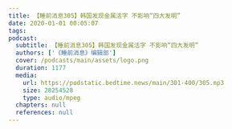 ```yaml
---
title: 【睡前消息305】韩国发现金属活字 不影响“四大发明”
date: 2020-01-01 00:05:07
tags:
podcast:
  subtitle: 【睡前消息305】韩国发现金属活字 不影响“四大发明”
  authors: ['《睡前消息》编辑部']
  cover: /podcasts/main/assets/logo.png
  duration: 1177
  media:
    url: https://podstatic.bedtime.news/main/301-400/305.mp3
    size: 28254528
    type: audio/mpeg
  chapters: null
  references: null
---
```

